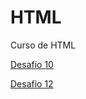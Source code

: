 # HTML
 Curso de HTML

 <a href="https://joaopdias10.github.io/HTML/Mod%202/desafios/10/" target ="_blank"> Desafio 10</a>

 <a href="https://joaopdias10.github.io/HTML/Mod%203/Desafios/12/" target ="_blank"> Desafio 12</a>
